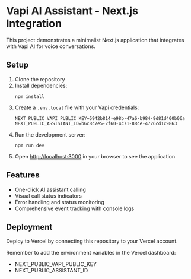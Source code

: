 # Vapi AI Assistant - Next.js Integration

This project demonstrates a minimalist Next.js application that integrates with Vapi AI for voice conversations.

## Setup

1. Clone the repository
2. Install dependencies:
   ```
   npm install
   ```
3. Create a `.env.local` file with your Vapi credentials:
   ```
   NEXT_PUBLIC_VAPI_PUBLIC_KEY=5942b814-e98b-47a6-b984-9d81d400b06a
   NEXT_PUBLIC_ASSISTANT_ID=b6c8c7e5-2f60-4c71-88ce-4726cd1c9863
   ```
4. Run the development server:
   ```
   npm run dev
   ```
5. Open [http://localhost:3000](http://localhost:3000) in your browser to see the application

## Features

- One-click AI assistant calling
- Visual call status indicators
- Error handling and status monitoring
- Comprehensive event tracking with console logs

## Deployment

Deploy to Vercel by connecting this repository to your Vercel account.

Remember to add the environment variables in the Vercel dashboard:
- NEXT_PUBLIC_VAPI_PUBLIC_KEY
- NEXT_PUBLIC_ASSISTANT_ID 